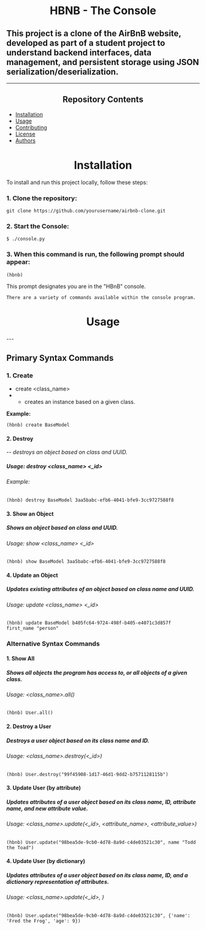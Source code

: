 <center> <h1>HBNB - The Console</h1> </center>

## This project is a clone of the AirBnB website, developed as part of a student project to understand backend interfaces, data management, and persistent storage using JSON serialization/deserialization.
---
<center><h2>Repository Contents</h2> </center>

- [Installation](#installation)
- [Usage](#usage)
- [Contributing](#contributing)
- [License](#license)
- [Authors](#authors)

<center> <h1>Installation</h1> </center>
To install and run this project locally, follow these steps:

### 1. Clone the repository:
```
git clone https://github.com/yourusername/airbnb-clone.git
```
### 2. Start the Console:
```
$ ./console.py
```
### 3. When this command is run, the following prompt should appear:
```
(hbnb)
```
 This prompt designates you are in the "HBnB" console. 
    
    There are a variety of commands available within the console program.

<center> <h1>Usage</h1> </center>
---

## Primary Syntax Commands
### 1. Create 
* create <class_name>
* * creates an instance based on a given class.

**Example:** 
```
(hbnb) create BaseModel
```
#### 2. Destroy
-- *destroys an object based on class and UUID.*
##### Usage: destroy <class_name> <_id>
###### Example:
```
(hbnb) destroy BaseModel 3aa5babc-efb6-4041-bfe9-3cc9727588f8
```

#### 3. Show an Object 
##### Shows an object based on class and UUID.
###### Usage: show <class_name> <_id>    
```
(hbnb) show BaseModel 3aa5babc-efb6-4041-bfe9-3cc9727588f8
```
#### 4. Update an Object   
##### Updates existing attributes of an object based on class name and UUID.
###### Usage: update <class_name> <_id>    
```
(hbnb) update BaseModel b405fc64-9724-498f-b405-e4071c3d857f first_name "person"
```

### Alternative Syntax Commands

#### 1. Show All 
##### Shows all objects the program has access to, or all objects of a given class.
###### Usage:  <class_name>.all()        
```
(hbnb) User.all()
```
#### 2. Destroy a User 
##### Destroys a user object based on its class name and ID.
###### Usage: <class_name>.destroy(<_id>)        
```
(hbnb) User.destroy("99f45908-1d17-46d1-9dd2-b7571128115b")
```
#### 3. Update User (by attribute)
##### Updates attributes of a user object based on its class name, ID, attribute name, and new attribute value.
###### Usage: <class_name>.update(<_id>, <attribute_name>, <attribute_value>)        
```
(hbnb) User.update("98bea5de-9cb0-4d78-8a9d-c4de03521c30", name "Todd the Toad")
```
#### 4. Update User (by dictionary) 
##### Updates attributes of a user object based on its class name, ID, and a dictionary representation of attributes.
###### Usage: <class_name>.update(<_id>, <dictionary>)        
```
(hbnb) User.update("98bea5de-9cb0-4d78-8a9d-c4de03521c30", {'name': 'Fred the Frog', 'age': 9})
```